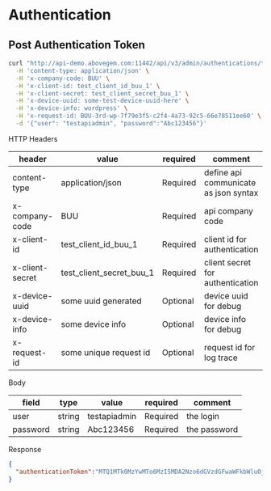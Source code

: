 # Authentication

## Post Authentication Token

```bash
curl "http://api-demo.abovegem.com:11442/api/v3/admin/authentications/token" \
  -H 'content-type: application/json' \
  -H 'x-company-code: BUU' \
  -H 'x-client-id: test_client_id_buu_1' \
  -H 'x-client-secret: test_client_secret_buu_1' \
  -H 'x-device-uuid: some-test-device-uuid-here' \
  -H 'x-device-info: wordpress' \
  -H 'x-request-id: BUU-3rd-wp-7f79e3f5-c2f4-4a73-92c5-66e78511ee60' \
  -d '{"user": "testapiadmin", "password":"Abc123456"}' 
```

HTTP Headers

| header          | value                    | required | comment                               |
| --------------- | ------------------------ | -------- | ------------------------------------- |
| content-type    | application/json         | Required | define api communicate as json syntax |
| x-company-code  | BUU                      | Required | api company code                      |
| x-client-id     | test_client_id_buu_1     | Required | client id for authentication          |
| x-client-secret | test_client_secret_buu_1 | Required | client secret for authentication      |
| x-device-uuid   | some uuid generated      | Optional | device uuid for debug                 |
| x-device-info   | some device info         | Optional | device info for debug                 |
| x-request-id    | some unique request id   | Optional | request id for log trace              |

Body

| field    | type   | value        | required | comment      |
| -------- | ------ | ------------ | -------- | ------------ |
| user     | string | testapiadmin | Required | the login    |
| password | string | Abc123456    | Required | the password |

Response

```json
{
  "authenticationToken":"MTQ1MTk0MzYwMTo6MzI5MDA2Nzo6dGVzdGFwaWFkbWluOjpzb21lLXRlc3QtZGV2aWNlLXV1aWQtaGVyZTo6MTcwNjAxNzI5OTAzNzo6dGVzdF9jbGllbnRfaWRfYnV1XzE6OkJVVTo6TTo6NzYzdXpTZ0JjNUJGdHB0OHBzV01mRDVCNUxFbGlNSkFlb3Zlb0tla09iVT0="
}
```
